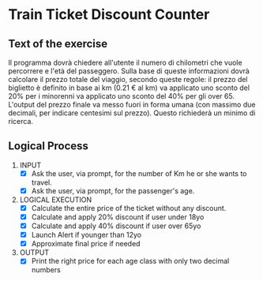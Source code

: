 # Train Ticket Discount Counter

## Text of the exercise
Il programma dovrà chiedere all'utente il numero di chilometri che vuole percorrere e l'età del passeggero.
Sulla base di queste informazioni dovrà calcolare il prezzo totale del viaggio, secondo queste regole:
il prezzo del biglietto è definito in base ai km (0.21 € al km)
va applicato uno sconto del 20% per i minorenni
va applicato uno sconto del 40% per gli over 65.
L'output del prezzo finale va messo fuori in forma umana (con massimo due decimali, per indicare centesimi sul prezzo). Questo richiederà un minimo di ricerca.

## Logical Process

1. INPUT
    - [x] Ask the user, via prompt, for the number of Km he or she wants to travel.
    - [x] Ask the user, via prompt, for the passenger's age.

2. LOGICAL EXECUTION
    - [x] Calculate the entire price of the ticket without any discount.
    - [x] Calculate and apply 20% discount if user under 18yo
    - [x] Calculate and apply 40% discount if user over 65yo
    - [x] Launch Alert if younger than 12yo
    - [x] Approximate final price if needed

3. OUTPUT
    - [x] Print the right price for each age class with only two decimal numbers
